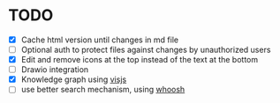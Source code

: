 # TODO
- [x] Cache html version until changes in md file  
- [ ] Optional auth to protect files against changes by unauthorized users
- [x] Edit and remove icons at the top instead of the text at the bottom
- [ ] Drawio integration
- [x] Knowledge graph using [visjs](https://visjs.github.io/vis-network/examples/)
- [ ] use better search mechanism, using [whoosh](https://whoosh.readthedocs.io/en/latest/intro.html)
